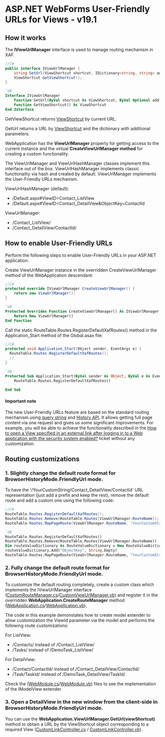 ﻿# ASP.NET WebForms User-Friendly URLs for Views - v19.1

## How it works

The **IViewUrlManager** interface is used to manage routing mechanism in XAF.

```csharp
//C#
public interface IViewUrlManager {
    string GetUrl(ViewShortcut shortcut, IDictionary<string, string> additionalParams = null);
    ViewShortcut GetViewShortcut();
}
```
```vb
'VB
Interface IViewUrlManager
    Function GetUrl(ByVal shortcut As ViewShortcut, ByVal Optional additionalParams As IDictionary(Of String, String) = Nothing) As String
    Function GetViewShortcut() As ViewShortcut
End Interface
```
GetViewShortcut returns [ViewShortcut](https://docs.devexpress.com/eXpressAppFramework/DevExpress.ExpressApp.ViewShortcut) by current URL.

GetUrl returns a URL by [ViewShortcut](https://docs.devexpress.com/eXpressAppFramework/DevExpress.ExpressApp.ViewShortcut) and the dictionary with additional parameters.

WebApplication has the **ViewUrlManager** property for getting access to the current instance and the virtual **CreateViewUrlManager method** for creating a custom functionality.

The ViewUrlManager and ViewUrlHashManager classes implement this interface out of the box. ViewUrlHashManager implements classic functionality via hash and created by default. ViewUrlManager implements the User-Friendly URLs mechanism.

ViewUrlHashManager (default):
* /Default.aspx#ViewID=Contact_ListView
* /Default.aspx#ViewID=Contact_DetailView&ObjectKey=ContactId

ViewUrlManager:
* /Contact_ListView/
* /Contact_DetailView/ContactId/

## How to enable User-Friendly URLs

Perform the following steps to enable User-Friendly URLs in your ASP.NET application:

Create ViewUrlManager instance in the overridden CreateViewUrlManager method of the WebApplication descendant:

```csharp
//C#
protected override IViewUrlManager CreateViewUrlManager() {
    return new ViewUrlManager();
}
```
```vb
'VB
Protected Overrides Function CreateViewUrlManager() As IViewUrlManager
    Return New ViewUrlManager()
End Function
```
Call the static RouteTable.Routes.RegisterDefaultXafRoutes() method in the Application_Start method of the Global.asax file:

```csharp
//C#
protected void Application_Start(Object sender, EventArgs e) {
  RouteTable.Routes.RegisterDefaultXafRoutes();
  //
}
```
```vb
'VB
Protected Sub Application_Start(ByVal sender As Object, ByVal e As EventArgs)
    RouteTable.Routes.RegisterDefaultXafRoutes()
    '
End Sub
```
#### Important note
The new User-Friendly URLs feature are based on the standard routing mechanism using [query string](https://en.wikipedia.org/wiki/Query_string) and [History API](https://developer.mozilla.org/en-US/docs/Web/API/History_API). It allows getting full page content via one request and gives us some significant improvements. For example, you will be able to achieve the functionality described in the [How to open a View specified in an external link after logging in to a Web application with the security system enabled?](https://isc.devexpress.com/Thread/WorkplaceDetails/B222208) ticket without any customization.

## Routing customizations

### 1. Slightly change the default route format for BrowserHistoryMode.FriendlyUrl mode.
To have the '/YourCustomString/Contact_DetailView/ContactId' URL representation (just add a prefix and keep the rest), remove the default route and add a custom one using the following code:
```csharp
//C#
RouteTable.Routes.RegisterDefaultXafRoutes();
RouteTable.Routes.Remove(RouteTable.Routes[ViewUrlManager.RouteName]);
RouteTable.Routes.MapPageRoute(ViewUrlManager.RouteName, "YourCustomString/{ViewID}/{ObjectKey}/", "~/Default.aspx", false, new RouteValueDictionary() { { "ObjectKey", string.Empty } });
```
```vb
'VB
RouteTable.Routes.RegisterDefaultXafRoutes()
RouteTable.Routes.Remove(RouteTable.Routes(ViewUrlManager.RouteName))
Dim routeValueDictionary As RouteValueDictionary = New RouteValueDictionary()
routeValueDictionary.Add("ObjectKey", String.Empty)
RouteTable.Routes.MapPageRoute(ViewUrlManager.RouteName, "YourCustomString/{ViewID}/{ObjectKey}/", "~/Default.aspx", False, routeValueDictionary)
```


### 2. Fully change the default route format for BrowserHistoryMode.FriendlyUrl mode.
To customize the default routing completely, create a custom class which implements the IViewUrlManager interface ([CustomRouteManager.cs](./CS/FriendlyUrlSample.Web/CustomViewUrlManager.cs)/[CustomViewUrlManager.vb](./VB/FriendlyUrlSample.Web/CustomViewUrlManager.vb)) and register it in the overridden **WebApplication.CreateRouteManager** method ([WebApplication.cs](./CS/FriendlyUrlSample.Web/WebApplication.cs)/[WebApplication.vb](./VB/FriendlyUrlSample.Web/WebApplication.vb)). 

The code in this example demonstates how to create model extender to allow customization the ViewId parameter via the model and performs the following route customizations:

For ListView:  
*  /Contacts/ instead of /Contact_ListView/
*  /Tasks/  instead of /DemoTask_ListView/
               
For DetailView:
*  /Contact/ContactId/ instead of /Contact_DetailView/ContactId/
*  /Task/TaskId/ instead of /DemoTask_DetailView/TaskId/

Check the ([WebModule.cs](./CS/FriendlyUrlSample.Module.Web/WebModule.cs)/[WebModule.vb](./VB/FriendlyUrlSample.Module.Web/WebModule.vb)) files to see the implementation of the IModelView extender.
 
### 3. Open a DetailView in the new window from the client-side in BrowserHistoryMode.FriendlyUrl mode.
You can use the **WebApplication.ViewUrlManager.GetUrl(viewShortcut)** method to obtain a URL by the ViewShortcut object corresponding to a required View ([CustomLinkController.cs](./CS/FriendlyUrlSample.Module.Web/Controllers/CustomLinkController.cs) / [CustomLinkController.vb](./VB/FriendlyUrlSample.Module.Web/Controllers/CustomLinkController.vb)).
